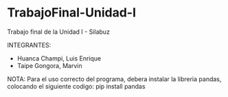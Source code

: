 # TrabajoFinal-Unidad-I
Trabajo final de la Unidad I - Silabuz

INTEGRANTES:
- Huanca Champi, Luis Enrique
- Taipe Gongora, Marvin

NOTA:
Para el uso correcto del programa, debera instalar la libreria pandas, colocando el siguiente codigo: pip install pandas
